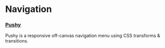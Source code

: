 # Navigation

### [Pushy](http://www.christopheryee.ca/pushy/)
Pushy is a responsive off-canvas navigation menu using CSS transforms & transitions.
